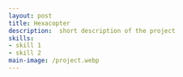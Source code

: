 ```yaml
---
layout: post
title: Hexacopter
description:  short description of the project
skills: 
- skill 1
- skill 2
main-image: /project.webp 
---
```


